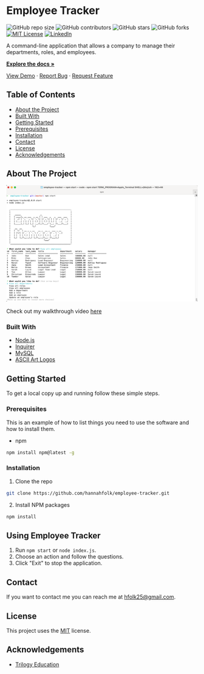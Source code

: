 # Employee Tracker
![GitHub repo size](https://img.shields.io/github/repo-size/hannahfolk/employee-tracker)
![GitHub contributors](https://img.shields.io/github/contributors/hannahfolk/employee-tracker)
![GitHub stars](https://img.shields.io/github/stars/hannahfolk/employee-tracker?style=social)
![GitHub forks](https://img.shields.io/github/forks/hannahfolk/employee-tracker?style=social)
[![MIT License][license-shield]][license-url]
[![LinkedIn][linkedin-shield]][linkedin-url]
    
A command-line application that allows a company to manage their departments, roles, and employees.
    
<a href="https://github.com/hannahfolk/employee-tracker"><strong>Explore the docs »</strong></a>
    
<a href="https://hannahfolk/github.io/employee-tracker">View Demo</a>
·
<a href="https://github.com/hannahfolk/employee-tracker/issues">Report Bug</a>
·
<a href="https://github.com/hannahfolk/employee-tracker/issues">Request Feature</a>
    
## Table of Contents
    
* [About the Project](#about-the-project)
* [Built With](#built-with)
* [Getting Started](#getting-started)
* [Prerequisites](#prerequisites)
* [Installation](#installation)
* [Contact](#contact)
* [License](#license)
* [Acknowledgements](#acknowledgements)
    
## About The Project
    
[![Product Name Screen Shot][product-screenshot]](https://youtu.be/5nXTndrJ2YY)

Check out my walkthrough video [here](https://youtu.be/5nXTndrJ2YY)

### Built With
      
* [Node.js](https://nodejs.org)
* [Inquirer](https://www.npmjs.com/package/inquirer)
* [MySQL](https://www.mysql.com/)
* [ASCII Art Logos](https://www.asciiart.eu/logos)    
    
## Getting Started
    
To get a local copy up and running follow these simple steps.
    
### Prerequisites
    
This is an example of how to list things you need to use the software and how to install them.
* npm
```sh
npm install npm@latest -g
```
    
### Installation
    
1. Clone the repo
```sh
git clone https://github.com/hannahfolk/employee-tracker.git
```
2. Install NPM packages
```sh
npm install
```
    
    
## Using Employee Tracker
    
1. Run `npm start` or `node index.js`.
2. Choose an action and follow the questions.
3. Click "Exit" to stop the application.
    
    
## Contact
    
If you want to contact me you can reach me at [hfolk25@gmail.com](hfolk25@gmail.com).
    
    
## License
        
This project uses the [MIT][license-url] license.
    

## Acknowledgements
      
* [Trilogy Education](https://www.trilogyed.com/)

[repo-size-shield]: https://img.shields.io/github/repo-size/hannahfolk/employee-tracker
[contributors-shield]: https://img.shields.io/github/contributors/hannahfolk/employee-tracker
[contributors-url]: https://github.com/hannahfolk/employee-tracker/graphs/contributors
[forks-shield]: https://img.shields.io/github/forks/hannahfolk/employee-tracker
[forks-url]: https://github.com/hannahfolk/employee-tracker/network/members
[stars-shield]: https://img.shields.io/github/stars/hannahfolk/employee-tracker?style=social
[stars-url]: https://github.com/hannahfolk/employee-tracker/stargazers
[issues-shield]: https://img.shields.io/github/issues/hannahfolk/employee-tracker
[issues-url]: https://github.com/hannahfolk/employee-tracker/issues
[license-shield]: https://img.shields.io/badge/license-MIT-green
[license-url]: https://github.com/hannahfolk/employee-tracker/blob/master/LICENSE.txt
[linkedin-shield]: https://img.shields.io/badge/-LinkedIn-black.svg?&logo=linkedin&colorB=555
[linkedin-url]: https://linkedin.com/in/hannahfolk
[product-screenshot]: images/screenshot.jpg
